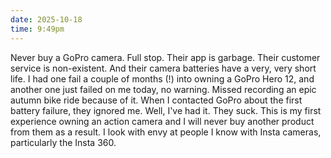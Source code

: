 ```yaml
---
date: 2025-10-18
time: 9:49pm
---
```

Never buy a GoPro camera. Full stop. Their app is garbage. Their customer service is non-existent. And their camera batteries have a very, very short life. I had one fail a couple of months (!) into owning a GoPro Hero 12, and another one just failed on me today, no warning. Missed recording an epic autumn bike ride because of it. When I contacted GoPro about the first battery failure, they ignored me. Well, I've had it. They suck. This is my first experience owning an action camera and I will never buy another product from them as a result. I look with envy at people I know with Insta cameras, particularly the Insta 360.